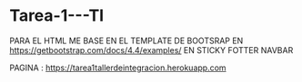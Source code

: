 # Tarea-1---TI

PARA EL HTML ME BASE EN EL TEMPLATE DE BOOTSRAP EN  https://getbootstrap.com/docs/4.4/examples/ EN STICKY FOTTER NAVBAR


PAGINA :  https://tarea1tallerdeintegracion.herokuapp.com
